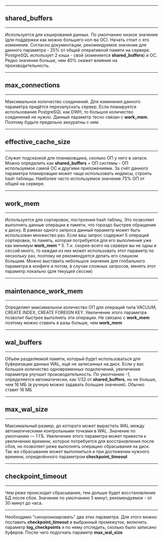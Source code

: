 ***
## shared_buffers
***
Используется для кэширования данных. По умолчанию низкое значение (для поддержки как можно большего кол-ва ОС). Начать стоит с его изменения. Согласно документации, рекомендуемое значение для данного параметра - 25% от общей оперативной памяти на сервере. PostgreSQL использует 2 кэша - свой (изменяется **shared_buffers**) и ОС. Редко значение больше, чем 40% окажет влияние на производительность.
***
## max_connections
***
Максимальное количество соединений. Для изменения данного параметра придётся перезапускать сервер. Если планируется использование PostgreSQL как DWH, то большое количество соединений не нужно. Данный параметр тесно связан с **work_mem**. Поэтому будьте предельно аккуратны с ним
***
## effective_cache_size
***
Служит подсказкой для планировщика, сколько ОП у него в запасе. Можно определить как **shared_buffers** + ОП системы - ОП используемое самой ОС и другими приложениями. За счёт данного параметра планировщик может чаще использовать индексы, строить hash таблицы. Наиболее часто используемое значение 75% ОП от общей на сервере. 
***
## work_mem
***
Используется для сортировок, построения hash таблиц. Это позволяет выполнять данные операции в памяти, что гораздо быстрее обращения к диску. В рамках одного запроса данный параметр может быть использован множество раз. Если ваш запрос содержит 5 операций сортировки, то память, которая потребуется для его выполнения уже как минимум **work_mem** * 5. Т.к. скорее-всего на сервере вы не одны и сессий много, то каждая из них может использовать этот параметр по нескольку раз, поэтому не рекомендуется делать его слишком большим. Можно выставить небольшое значение для глобального параметра в конфиге и потом, в случае сложных запросов, менять этот параметр локально (для текущей сессии)
***
## maintenance_work_mem
***
Определяет максимальное количество ОП для операций типа VACUUM, CREATE INDEX, CREATE FOREIGN KEY. Увеличение этого параметра позволит быстрее выполнять эти операции. Не связано с **work_mem** поэтому можно ставить в разы больше, чем **work_mem**
***
## wal_buffers
***
Объём разделяемой памяти, который будет использоваться для буферизации данных WAL, ещё не записанных на диск. Если у вас большое количество одновременных подключений, увеличение параметра улучшит производительность. По умолчанию -1, определяется автоматически, как 1/32 от **shared_buffers**, но не больше, чем 16 МБ (в ручную можно задавать большие значения). Обычно ставят 16 МБ
***
## max_wal_size
***
Максимальный размер, до которого может вырастать WAL между автоматическими контрольными точками в WAL. Значение по умолчанию — 1 ГБ. Увеличение этого параметра может привести к увеличению времени, которое потребуется для восстановления после сбоя, но позволяет реже выполнять операцию сбрасывания на диск. Так же сбрасывание может выполниться и при достижении нужного времени, определённого параметром **checkpoint_timeout**
***
## checkpoint_timeout
***
Чем реже происходит сбрасывание, тем дольше будет восстановление БД после сбоя. Значение по умолчанию 5 минут, рекомендуемое - от 30 минут до часа. 
***
Необходимо "синхронизировать" два этих параметра. Для этого можно поставить **checkpoint_timeout** в выбранный промежуток, включить параметр **log_checkpoints** и по нему отследить, сколько было записано буферов. После чего подогнать параметр **max_wal_size**


